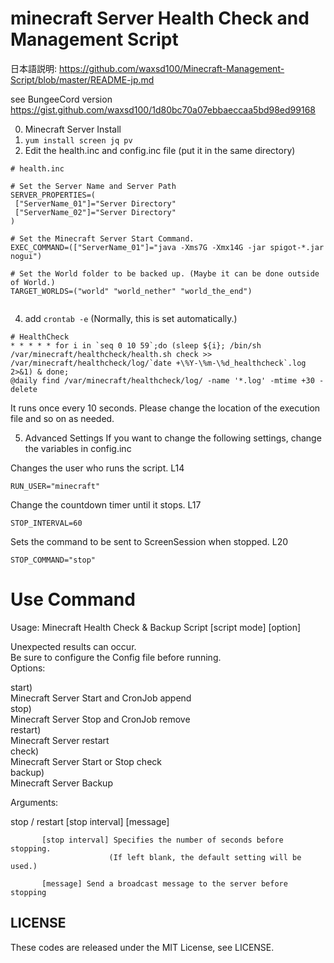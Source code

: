 #  minecraft Server Health Check and Management Script

日本語説明: https://github.com/waxsd100/Minecraft-Management-Script/blob/master/README-jp.md

see BungeeCord version   
https://gist.github.com/waxsd100/1d80bc70a07ebbaeccaa5bd98ed99168

0. Minecraft Server Install
1. `yum install screen jq pv`
2. Edit the health.inc and config.inc file (put it in the same directory)
```
# health.inc

# Set the Server Name and Server Path
SERVER_PROPERTIES=(
 ["ServerName_01"]="Server Directory"
 ["ServerName_02"]="Server Directory"
)

# Set the Minecraft Server Start Command.
EXEC_COMMAND=(["ServerName_01"]="java -Xms7G -Xmx14G -jar spigot-*.jar nogui")

# Set the World folder to be backed up. (Maybe it can be done outside of World.)
TARGET_WORLDS=("world" "world_nether" "world_the_end")


```
4. add `crontab -e` (Normally, this is set automatically.)
```
# HealthCheck 
* * * * * for i in `seq 0 10 59`;do (sleep ${i}; /bin/sh /var/minecraft/healthcheck/health.sh check >> /var/minecraft/healthcheck/log/`date +\%Y-\%m-\%d_healthcheck`.log 2>&1) & done;
@daily find /var/minecraft/healthcheck/log/ -name '*.log' -mtime +30 -delete
```
It runs once every 10 seconds.
Please change the location of the execution file and so on as needed.


5. Advanced Settings
If you want to change the following settings, change the variables in config.inc

Changes the user who runs the script. L14

```
RUN_USER="minecraft"
```
Change the countdown timer until it stops. L17
```
STOP_INTERVAL=60
```
Sets the command to be sent to ScreenSession when stopped. L20
```
STOP_COMMAND="stop"
```

# Use Command 
Usage: Minecraft Health Check & Backup Script [script mode] [option]  

  Unexpected results can occur.  
  Be sure to configure the Config file before running.  
Options:  

  start)    
      Minecraft Server Start and CronJob append  
  stop)    
     Minecraft Server Stop and CronJob remove  
  restart)    
     Minecraft Server restart  
  check)    
      Minecraft Server Start or Stop check  
  backup)    
   Minecraft Server Backup  

Arguments:  

  stop / restart [stop interval] [message]  

           [stop interval] Specifies the number of seconds before stopping.  
                          (If left blank, the default setting will be used.)  

           [message] Send a broadcast message to the server before stopping  



## LICENSE   
These codes are released under the MIT License, see LICENSE.
